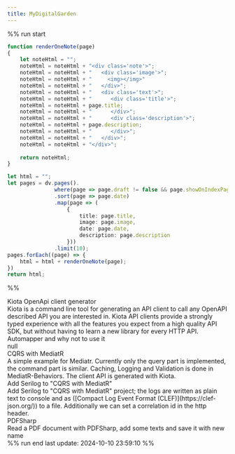 ```yaml
---
title: MyDigitalGarden
---
```


%% run start
~~~ts
function renderOneNote(page)
{
    let noteHtml = "";
    noteHtml = noteHtml + "<div class='note'>";
    noteHtml = noteHtml + "   <div class='image'>";
    noteHtml = noteHtml + "     <img></img>"
    noteHtml = noteHtml + "   </div>";
    noteHtml = noteHtml + "   <div class='text'>";
    noteHtml = noteHtml + "      <div class='title'>";
    noteHtml = noteHtml + page.title;
    noteHtml = noteHtml + "      </div>";
    noteHtml = noteHtml + "      <div class='description'>";
    noteHtml = noteHtml + page.description;
    noteHtml = noteHtml + "      </div>";
    noteHtml = noteHtml + "   </div>";
    noteHtml = noteHtml + "</div>";
    
    return noteHtml;
}

let html = "";
let pages = dv.pages().
               where(page => page.draft != false && page.showOnIndexPage == true)
               .sort(page => page.date)
               .map(page => (
	               {
		               title: page.title, 
		               image: page.image, 
		               date: page.date, 
	                   description: page.description
	               }))
               .limit(10);
pages.forEach((page) => {
    html = html + renderOneNote(page);
})
return html;
~~~ 
%%
<div class='note'>   <div class='image'>     <img></img>   </div>   <div class='text'>      <div class='title'>Kiota OpenApi client generator      </div>      <div class='description'>Kiota is a command line tool for generating an API client to call any OpenAPI described API you are interested in. Kiota API clients provide a strongly typed experience with all the features you expect from a high quality API SDK, but without having to learn a new library for every HTTP API.      </div>   </div></div><div class='note'>   <div class='image'>     <img></img>   </div>   <div class='text'>      <div class='title'>Automapper and why not to use it      </div>      <div class='description'>null      </div>   </div></div><div class='note'>   <div class='image'>     <img></img>   </div>   <div class='text'>      <div class='title'>CQRS with MediatR      </div>      <div class='description'>A simple example for Mediatr. Currently only the query part is implemented, the command part is similar. Caching, Logging and Validation is done in MediatR-Behaviors. The client API is generated with Kiota.      </div>   </div></div><div class='note'>   <div class='image'>     <img></img>   </div>   <div class='text'>      <div class='title'>Add Serilog to "CQRS with MediatR"      </div>      <div class='description'>Add Serilog to "CQRS with MediatR" project; the logs are written as plain text to console and as ([Compact Log Event Format (CLEF)](https://clef-json.org/)) to a file. Additionally we can set a correlation id in the http header.      </div>   </div></div><div class='note'>   <div class='image'>     <img></img>   </div>   <div class='text'>      <div class='title'>PDFSharp      </div>      <div class='description'>Read a PDF document with PDFSharp, add some texts and save it with new name      </div>   </div></div>
%% run end 
last update: 2024-10-10 23:59:10
%%
